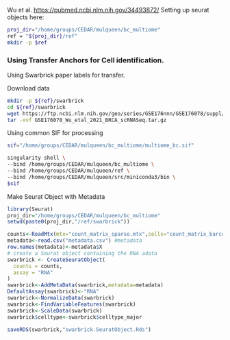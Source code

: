 
Wu et al. https://pubmed.ncbi.nlm.nih.gov/34493872/
Setting up seurat objects here:

```bash
proj_dir="/home/groups/CEDAR/mulqueen/bc_multiome"
ref = "${proj_dir}/ref"
mkdir -p $ref
```
### Using Transfer Anchors for Cell identification.

Using Swarbrick paper labels for transfer. 

Download data
```bash
mkdir -p ${ref}/swarbrick
cd ${ref}/swarbrick
wget https://ftp.ncbi.nlm.nih.gov/geo/series/GSE176nnn/GSE176078/suppl/GSE176078_Wu_etal_2021_BRCA_scRNASeq.tar.gz
tar -xvf GSE176078_Wu_etal_2021_BRCA_scRNASeq.tar.gz
```

Using common SIF for processing
```bash
sif="/home/groups/CEDAR/mulqueen/bc_multiome/multiome_bc.sif"

singularity shell \
--bind /home/groups/CEDAR/mulqueen/bc_multiome \
--bind /home/groups/CEDAR/mulqueen/ref \
--bind /home/groups/CEDAR/mulqueen/src/miniconda3/bin \
$sif
```

Make Seurat Object with Metadata
```R
library(Seurat)
proj_dir="/home/groups/CEDAR/mulqueen/bc_multiome"
setwd(paste0(proj_dir,"/ref/swarbrick"))

counts<-ReadMtx(mtx="count_matrix_sparse.mtx",cells="count_matrix_barcodes.tsv",features="count_matrix_genes.tsv",feature.column=1) #sparse matrix of counts
metadata<-read.csv("metadata.csv") #metadata
row.names(metadata)<-metadata$X
# create a Seurat object containing the RNA adata
swarbrick <- CreateSeuratObject(
  counts = counts,
  assay = "RNA"
)
swarbrick<-AddMetaData(swarbrick,metadata=metadata)
DefaultAssay(swarbrick)<-"RNA"
swarbrick<-NormalizeData(swarbrick)
swarbrick<-FindVariableFeatures(swarbrick)
swarbrick<-ScaleData(swarbrick)
swarbrick$celltype<-swarbrick$celltype_major

saveRDS(swarbrick,"swarbrick.SeuratObject.Rds")
```